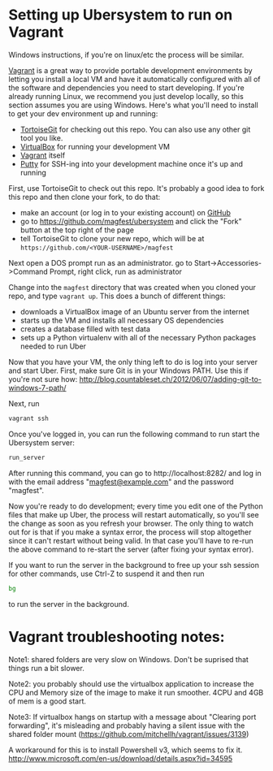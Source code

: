 Setting up Ubersystem to run on Vagrant
==================
Windows instructions, if you're on linux/etc the process will be similar.

[Vagrant](http://www.vagrantup.com/) is a great way to provide portable development environments by letting you install a local VM and have it automatically configured with all of the software and dependencies you need to start developing.  If you're already running Linux, we recommend you just develop locally, so this section assumes you are using Windows.  Here's what you'll need to install to get your dev environment up and running:
* [TortoiseGit](https://code.google.com/p/tortoisegit/) for checking out this repo. You can also use any other git tool you like.
* [VirtualBox](https://www.virtualbox.org/wiki/Downloads) for running your development VM
* [Vagrant](http://www.vagrantup.com/downloads.html) itself
* [Putty](http://www.chiark.greenend.org.uk/~sgtatham/putty/download.html) for SSH-ing into your development machine once it's up and running

First, use TortoiseGit to check out this repo.  It's probably a good idea to fork this repo and then clone your fork, to do that:
* make an account (or log in to your existing account) on [GitHub](https://github.com/)
* go to https://github.com/magfest/ubersystem and click the "Fork" button at the top right of the page
* tell TortoiseGit to clone your new repo, which will be at ``https://github.com/<YOUR-USERNAME>/magfest``

Next open a DOS prompt run as an administrator.  go to Start->Accessories->Command Prompt, right click, run as administrator

Change into the ``magfest`` directory that was created when you cloned your repo, and type ``vagrant up``.  This does a bunch of different things:
* downloads a VirtualBox image of an Ubuntu server from the internet
* starts up the VM and installs all necessary OS dependencies
* creates a database filled with test data
* sets up a Python virtualenv with all of the necessary Python packages needed to run Uber

Now that you have your VM, the only thing left to do is log into your server and start Uber.  First, make sure Git is in your Windows PATH. Use this if you're not sure how:
http://blog.countableset.ch/2012/06/07/adding-git-to-windows-7-path/

Next, run

```bash
vagrant ssh
```

Once you've logged in, you can run the following command to run start the Ubersystem server:

```bash
run_server
```

After running this command, you can go to http://localhost:8282/ and log in with the email address "magfest@example.com" and the password "magfest".

Now you're ready to do development; every time you edit one of the Python files that make up Uber, the process will restart automatically, so you'll see the change as soon as you refresh your browser.  The only thing to watch out for is that if you make a syntax error, the process will stop altogether since it can't restart without being valid.  In that case you'll have to re-run the above command to re-start the server (after fixing your syntax error).

If you want to run the server in the background to free up your ssh session for other commands, use Ctrl-Z to suspend it and then run

```bash
bg
```

to run the server in the background.

Vagrant troubleshooting notes:
==========================

Note1: shared folders are very slow on Windows. Don't be suprised that things run a bit slower.

Note2: you probably should use the virtualbox application to increase the CPU and Memory size of the image to make it run smoother.  4CPU and 4GB of mem is a good start.

Note3: If virtualbox hangs on startup with a message about "Clearing port forwarding", it's misleading and probably having a silent issue with the shared folder mount (https://github.com/mitchellh/vagrant/issues/3139)

A workaround for this is to install Powershell v3, which seems to fix it. http://www.microsoft.com/en-us/download/details.aspx?id=34595
